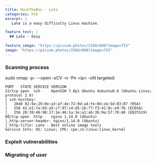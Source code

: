 ```yaml
---
title: HackTheBox - Late 
categories: htb  
excerpt: | 
   Late is a easy difficulty Linux machine.

feature_text: |
  ## Late - Easy
  
feature_image: "https://picsum.photos/2560/600?image=733"
image: "https://picsum.photos/2560/600?image=733"
---
```


### Scanning process
sudo nmap -p- --open -sCV -n -Pn \<ip\> -oN targeted:
```
PORT   STATE SERVICE VERSION
22/tcp open  ssh     OpenSSH 7.6p1 Ubuntu 4ubuntu0.6 (Ubuntu Linux; protocol 2.0)
| ssh-hostkey: 
|   2048 02:5e:29:0e:a3:af:4e:72:9d:a4:fe:0d:cb:5d:83:07 (RSA)
|   256 41:e1:fe:03:a5:c7:97:c4:d5:16:77:f3:41:0c:e9:fb (ECDSA)
|_  256 28:39:46:98:17:1e:46:1a:1e:a1:ab:3b:9a:57:70:48 (ED25519)
80/tcp open  http    nginx 1.14.0 (Ubuntu)
|_http-server-header: nginx/1.14.0 (Ubuntu)
|_http-title: Late - Best online image tools
Service Info: OS: Linux; CPE: cpe:/o:linux:linux_kernel
```

### Exploit vulnerabilities

### Migrating of user
